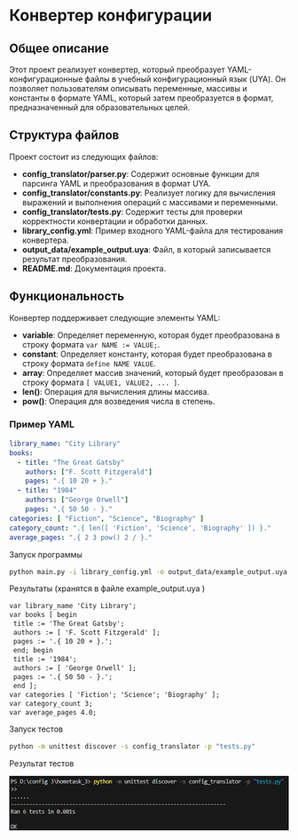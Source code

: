 # Конвертер конфигурации

## Общее описание
Этот проект реализует конвертер, который преобразует YAML-конфигурационные файлы в учебный конфигурационный язык (UYA). Он позволяет пользователям описывать переменные, массивы и константы в формате YAML, который затем преобразуется в формат, предназначенный для образовательных целей.

## Структура файлов
Проект состоит из следующих файлов:

- **config_translator/parser.py**: Содержит основные функции для парсинга YAML и преобразования в формат UYA.
- **config_translator/constants.py**: Реализует логику для вычисления выражений и выполнения операций с массивами и переменными.
- **config_translator/tests.py**: Содержит тесты для проверки корректности конвертации и обработки данных.
- **library_config.yml**: Пример входного YAML-файла для тестирования конвертера.
- **output_data/example_output.uya**: Файл, в который записывается результат преобразования.
- **README.md**: Документация проекта.

## Функциональность
Конвертер поддерживает следующие элементы YAML:

- **variable**: Определяет переменную, которая будет преобразована в строку формата `var NAME := VALUE;`.
- **constant**: Определяет константу, которая будет преобразована в строку формата `define NAME VALUE`.
- **array**: Определяет массив значений, который будет преобразован в строку формата `[ VALUE1, VALUE2, ... ]`.
- **len()**: Операция для вычисления длины массива.
- **pow()**: Операция для возведения числа в степень.

### Пример YAML
```yaml
library_name: "City Library"
books:
  - title: "The Great Gatsby"
    authors: ["F. Scott Fitzgerald"]
    pages: ".{ 10 20 + }."
  - title: "1984"
    authors: ["George Orwell"]
    pages: ".{ 50 50 - }."
categories: [ "Fiction", "Science", "Biography" ]
category_count: ".{ len([ 'Fiction', 'Science', 'Biography' ]) }."
average_pages: ".{ 2 3 pow() 2 / }."
```
Запуск программы

```bash
python main.py -i library_config.yml -o output_data/example_output.uya 
```
Результаты (хранятся в файле example_output.uya )


```
var library_name 'City Library';
var books [ begin
 title := 'The Great Gatsby';
 authors := [ 'F. Scott Fitzgerald' ];
 pages := '.{ 10 20 + }.';
 end; begin
 title := '1984';
 authors := [ 'George Orwell' ];
 pages := '.{ 50 50 - }.';
 end ];
var categories [ 'Fiction'; 'Science'; 'Biography' ];
var category_count 3;
var average_pages 4.0;
```


Запуск тестов
```bash
python -m unittest discover -s config_translator -p "tests.py"
```
Результат тестов

![Результаты тестов](Снимок3.PNG)